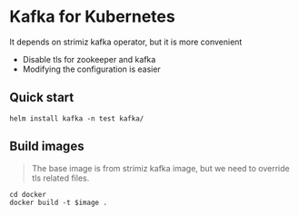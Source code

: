 # Kafka for Kubernetes

It depends on strimiz kafka operator, but it is more convenient
* Disable tls for zookeeper and kafka
* Modifying the configuration is easier

## Quick start
```shell
helm install kafka -n test kafka/
```

## Build images

> The base image is from strimiz kafka image, but we need to override tls related files.

```shell
cd docker
docker build -t $image .
```